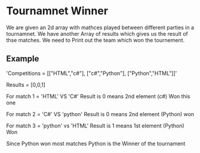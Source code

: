 # Tournamnet Winner

We are given an 2d array with mathces played between different parties in a tournamnet. We have another Array of results which gives us the result of thse matches.
We need to Print out the team which won the tournement.

## Example

'Competitions = [["HTML","c#"],
                ["c#","Python"],
                ["Python","HTML"]]'

Results = [0,0,1]

For match 1 = 'HTML' VS 'C#' Result is 0 means 2nd element (c#) Won this one

For match 2 = 'C#' VS 'python' Result is 0 means 2nd element (Python) won

For match 3 = 'python' vs 'HTML' Result is 1 means 1st element (Python) Won

Since Python won most matches Python is the Winner of the tournament